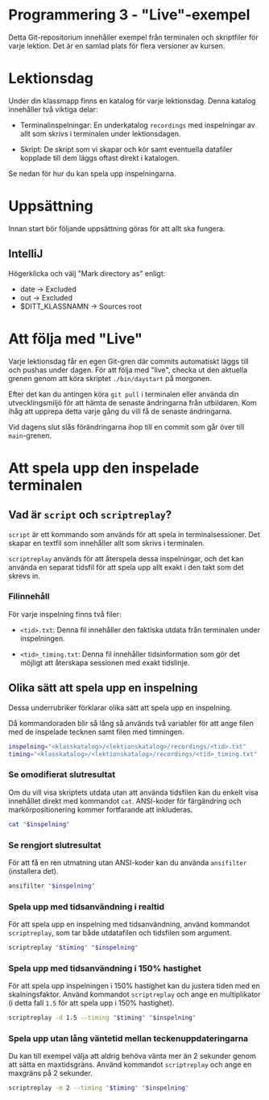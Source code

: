 # Programmering 3 - "Live"-exempel

Detta Git-repositorium innehåller exempel från terminalen och skriptfiler för varje lektion. Det är en samlad plats för flera versioner av kursen.

# Lektionsdag

Under din klassmapp finns en katalog för varje lektionsdag. Denna katalog innehåller två viktiga delar:

- Terminalinspelningar: En underkatalog `recordings` med inspelningar av allt som skrivs i terminalen under lektionsdagen.

- Skript: De skript som vi skapar och kör samt eventuella datafiler kopplade till dem läggs oftast direkt i katalogen.

Se nedan för hur du kan spela upp inspelningarna.

# Uppsättning

Innan start bör följande uppsättning göras för att allt ska fungera.

## IntelliJ

Högerklicka och välj "Mark directory as" enligt:

- date → Excluded
- out → Excluded
- $DITT_KLASSNAMN → Sources root

# Att följa med "Live"

Varje lektionsdag får en egen Git-gren där commits automatiskt läggs till och pushas under dagen. För att följa med "live", checka ut den aktuella grenen genom att köra skriptet `./bin/daystart` på morgonen.

Efter det kan du antingen köra `git pull` i terminalen eller använda din utvecklingsmiljö för att hämta de senaste ändringarna från utbildaren. Kom ihåg att upprepa detta varje gång du vill få de senaste ändringarna.

Vid dagens slut slås förändringarna ihop till en commit som går över till `main`-grenen.

# Att spela upp den inspelade terminalen

## Vad är `script` och `scriptreplay`?

`script` är ett kommando som används för att spela in terminalsessioner. Det skapar en textfil som innehåller allt som skrivs i terminalen.

`scriptreplay` används för att återspela dessa inspelningar, och det kan använda en separat tidsfil för att spela upp allt exakt i den takt som det skrevs in.

### Filinnehåll

För varje inspelning finns två filer:

- `<tid>.txt`: Denna fil innehåller den faktiska utdata från terminalen under inspelningen.

- `<tid>_timing.txt`: Denna fil innehåller tidsinformation som gör det möjligt att återskapa sessionen med exakt tidslinje.

## Olika sätt att spela upp en inspelning

Dessa underrubriker förklarar olika sätt att spela upp en inspelning.

Då kommandoraden blir så lång så används två variabler för att ange filen med de inspelade tecknen samt filen med timningen.

```bash
inspelning="<klasskatalog>/<lektionskatalog>/recordings/<tid>.txt"
timing="<klasskatalog>/<lektionskatalog>/recordings/<tid>_timing.txt"
```

### Se omodifierat slutresultat

Om du vill visa skriptets utdata utan att använda tidsfilen kan du enkelt visa innehållet direkt med kommandot `cat`. ANSI-koder för färgändring och markörpositionering kommer fortfarande att inkluderas.

```bash
cat "$inspelning"
```

### Se rengjort slutresultat

För att få en ren utmatning utan ANSI-koder kan du använda `ansifilter` (installera det).

```bash
ansifilter "$inspelning"
```

### Spela upp med tidsanvändning i realtid

För att spela upp en inspelning med tidsanvändning, använd kommandot `scriptreplay`, som tar både utdatafilen och tidsfilen som argument.

```bash
scriptreplay "$timing" "$inspelning"
```

### Spela upp med tidsanvändning i 150% hastighet

För att spela upp inspelningen i 150% hastighet kan du justera tiden med en skalningsfaktor. Använd kommandot `scriptreplay` och ange en multiplikator (i detta fall `1.5` för att spela upp i 150% hastighet).

```bash
scriptreplay -d 1.5 --timing "$timing" "$inspelning"
```

### Spela upp utan lång väntetid mellan teckenuppdateringarna

Du kan till exempel välja att aldrig behöva vänta mer än 2 sekunder genom att sätta en maxtidsgräns. Använd kommandot `scriptreplay` och ange en maxgräns på 2 sekunder.

```bash
scriptreplay -m 2 --timing "$timing" "$inspelning"
```
